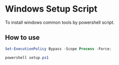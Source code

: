 # Windows Setup Script
To install windows common tools by powershell script.

## How to use
```powershell
Set-ExecutionPolicy Bypass -Scope Process -Force;

powershell setup.ps1
```
